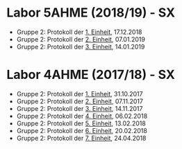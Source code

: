 # Labor 5AHME (2018/19) - SX

* Gruppe 2: Protokoll der [1. Einheit](https://github.com/HTLMechatronics/m14-la1-sx/blob/nabmam14/Protokoll/Protokoll_17-12-2018.md), 17.12.2018  
* Gruppe 2: Protokoll der [2. Einheit](https://github.com/HTLMechatronics/m14-la1-sx/blob/nabmam14/Protokoll/Protokoll_17-12-2018.md), 07.01.2019  
* Gruppe 2: Protokoll der [3. Einheit](https://github.com/HTLMechatronics/m14-la1-sx/blob/nabmam14/Protokoll/Protokoll_14-01-19.md), 14.01.2019  

# Labor 4AHME (2017/18) - SX

* Gruppe 2: Protokoll der [1. Einheit](https://github.com/HTLMechatronics/m14-la1-sx/blob/nabmam14/Protokoll/Protokoll_31-10-17.md), 31.10.2017  
* Gruppe 2: Protokoll der [2. Einheit](https://github.com/HTLMechatronics/m14-la1-sx/blob/nabmam14/Protokoll/Protokoll_07-11-17.md), 07.11.2017 
* Gruppe 2: Protokoll der [3. Einheit](https://github.com/HTLMechatronics/m14-la1-sx/blob/nabmam14/Protokoll/Protokoll_14-11-17.md), 14.11.2017 
* Gruppe 2: Protokoll der [4. Einheit](https://github.com/HTLMechatronics/m14-la1-sx/blob/nabmam14/Protokoll/Protokoll_06-02-18.md), 06.02.2018 
* Gruppe 2: Protokoll der [5. Einheit](https://github.com/HTLMechatronics/m14-la1-sx/blob/nabmam14/Protokoll/Protokoll_13-02-18.md), 13.02.2018 
* Gruppe 2: Protokoll der [6. Einheit](), 20.02.2018 
* Gruppe 2: Protokoll der [7. Einheit](https://github.com/HTLMechatronics/m14-la1-sx/blob/nabmam14/Protokoll/Protokoll_24-04-18.md), 24.04.2018 
